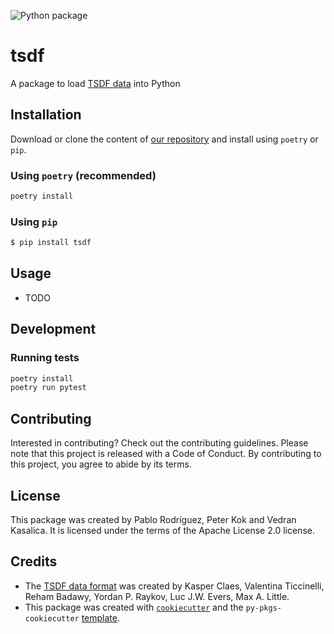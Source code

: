 
![Python package](https://github.com/biomarkersparkinson/tsdf/workflows/Python%20package/badge.svg)

# tsdf

A package to load [TSDF data](https://arxiv.org/abs/2211.11294) into Python

## Installation

Download or clone the content of [our repository](https://github.com/biomarkersParkinson/tsdf) and install using `poetry` or `pip`.

### Using `poetry` (recommended)

```bash
poetry install
```

### Using `pip`

```bash
$ pip install tsdf
```

## Usage

- TODO

## Development

### Running tests

```bash
poetry install
poetry run pytest
```

## Contributing

Interested in contributing? Check out the contributing guidelines. Please note that this project is released with a Code of Conduct. By contributing to this project, you agree to abide by its terms.

## License

This package was created by Pablo Rodríguez, Peter Kok and Vedran Kasalica. It is licensed under the terms of the Apache License 2.0 license.

## Credits

- The [TSDF data format](https://arxiv.org/abs/2211.11294) was created by Kasper Claes, Valentina Ticcinelli, Reham Badawy, Yordan P. Raykov, Luc J.W. Evers, Max A. Little.
- This package was created with [`cookiecutter`](https://cookiecutter.readthedocs.io/en/latest/) and the `py-pkgs-cookiecutter` [template](https://github.com/py-pkgs/py-pkgs-cookiecutter).
